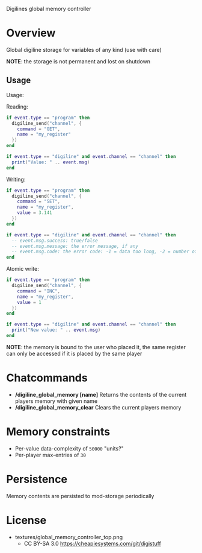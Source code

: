 
Digilines global memory controller
# Overview

Global digiline storage for variables of any kind (use with care)

**NOTE**: the storage is not permanent and lost on shutdown

## Usage

Usage:

Reading:
```lua
if event.type == "program" then
  digiline_send("channel", {
    command = "GET",
    name = "my_register"
  })
end

if event.type == "digiline" and event.channel == "channel" then
  print("Value: " .. event.msg)
end
```

Writing:
```lua
if event.type == "program" then
  digiline_send("channel", {
    command = "SET",
    name = "my_register",
    value = 3.141
  })
end

if event.type == "digiline" and event.channel == "channel" then
  -- event.msg.success: true/false
  -- event.msg.message: the error message, if any
  -- event.msg.code: the error code: -1 = data too long, -2 = number of per-player entries exceeded
end
```

Atomic write:
```lua
if event.type == "program" then
  digiline_send("channel", {
    command = "INC",
    name = "my_register",
    value = 1
  })
end

if event.type == "digiline" and event.channel == "channel" then
  print("New value: " .. event.msg)
end
```

**NOTE**: the memory is bound to the user who placed it, the same register can only be accessed if it is placed by the same player

# Chatcommands

* **/digiline_global_memory [name]** Returns the contents of the current players memory with given name
* **/digiline_global_memory_clear** Clears the current players memory

# Memory constraints

* Per-value data-complexity of `50000` "units?"
* Per-player max-entries of `30`

# Persistence

Memory contents are persisted to mod-storage periodically

# License

* textures/global_memory_controller_top.png
  * CC BY-SA 3.0 https://cheapiesystems.com/git/digistuff
